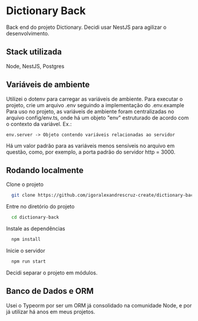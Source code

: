 # Dictionary Back
Back end do projeto Dictionary. Decidi usar NestJS para agilizar o desenvolvimento.

## Stack utilizada
Node, NestJS, Postgres

## Variáveis de ambiente
Utilizei o dotenv para carregar as variáveis de ambiente. Para executar o projeto, crie um arquivo .env seguindo a implementação do .env.example 
Para uso no projeto, as variáveis de ambiente foram centralizadas no arquivo config/env.ts, onde há um objeto "env" estruturado de acordo com o contexto da variável. 
Ex.:
```
env.server -> Objeto contendo variáveis relacionadas ao servidor
```

Há um valor padrão para as variáveis menos sensíveis no arquivo em questão, como, por exemplo, a porta padrão do servidor http = 3000.

## Rodando localmente

Clone o projeto

```bash
  git clone https://github.com/igoralexandrescruz-create/dictionary-back
```

Entre no diretório do projeto

```bash
  cd dictionary-back
```

Instale as dependências

```bash
  npm install
```

Inicie o servidor

```bash
  npm run start
```

Decidi separar o projeto em módulos.

## Banco de Dados e ORM
Usei o Typeorm por ser um ORM já consolidado na comunidade Node, e por já utilizar há anos em meus projetos. 